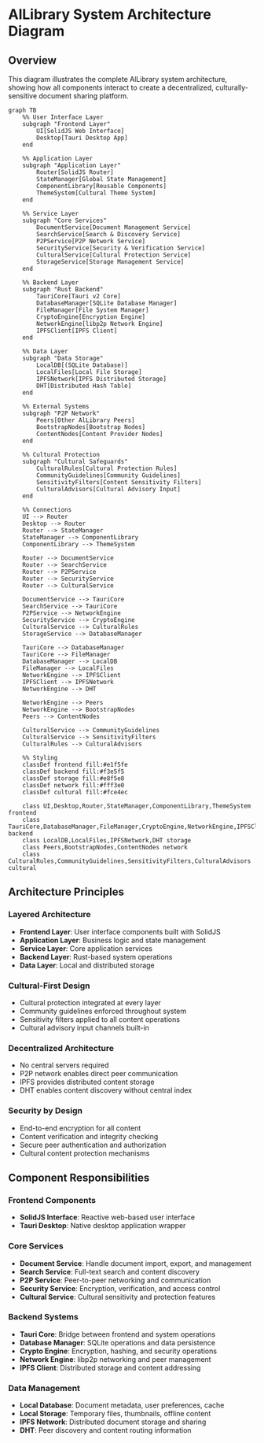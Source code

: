 # AlLibrary System Architecture Diagram

## Overview

This diagram illustrates the complete AlLibrary system architecture, showing how all components interact to create a decentralized, culturally-sensitive document sharing platform.

```mermaid
graph TB
    %% User Interface Layer
    subgraph "Frontend Layer"
        UI[SolidJS Web Interface]
        Desktop[Tauri Desktop App]
    end

    %% Application Layer
    subgraph "Application Layer"
        Router[SolidJS Router]
        StateManager[Global State Management]
        ComponentLibrary[Reusable Components]
        ThemeSystem[Cultural Theme System]
    end

    %% Service Layer
    subgraph "Core Services"
        DocumentService[Document Management Service]
        SearchService[Search & Discovery Service]
        P2PService[P2P Network Service]
        SecurityService[Security & Verification Service]
        CulturalService[Cultural Protection Service]
        StorageService[Storage Management Service]
    end

    %% Backend Layer
    subgraph "Rust Backend"
        TauriCore[Tauri v2 Core]
        DatabaseManager[SQLite Database Manager]
        FileManager[File System Manager]
        CryptoEngine[Encryption Engine]
        NetworkEngine[libp2p Network Engine]
        IPFSClient[IPFS Client]
    end

    %% Data Layer
    subgraph "Data Storage"
        LocalDB[(SQLite Database)]
        LocalFiles[Local File Storage]
        IPFSNetwork[IPFS Distributed Storage]
        DHT[Distributed Hash Table]
    end

    %% External Systems
    subgraph "P2P Network"
        Peers[Other AlLibrary Peers]
        BootstrapNodes[Bootstrap Nodes]
        ContentNodes[Content Provider Nodes]
    end

    %% Cultural Protection
    subgraph "Cultural Safeguards"
        CulturalRules[Cultural Protection Rules]
        CommunityGuidelines[Community Guidelines]
        SensitivityFilters[Content Sensitivity Filters]
        CulturalAdvisors[Cultural Advisory Input]
    end

    %% Connections
    UI --> Router
    Desktop --> Router
    Router --> StateManager
    StateManager --> ComponentLibrary
    ComponentLibrary --> ThemeSystem

    Router --> DocumentService
    Router --> SearchService
    Router --> P2PService
    Router --> SecurityService
    Router --> CulturalService

    DocumentService --> TauriCore
    SearchService --> TauriCore
    P2PService --> NetworkEngine
    SecurityService --> CryptoEngine
    CulturalService --> CulturalRules
    StorageService --> DatabaseManager

    TauriCore --> DatabaseManager
    TauriCore --> FileManager
    DatabaseManager --> LocalDB
    FileManager --> LocalFiles
    NetworkEngine --> IPFSClient
    IPFSClient --> IPFSNetwork
    NetworkEngine --> DHT

    NetworkEngine --> Peers
    NetworkEngine --> BootstrapNodes
    Peers --> ContentNodes

    CulturalService --> CommunityGuidelines
    CulturalService --> SensitivityFilters
    CulturalRules --> CulturalAdvisors

    %% Styling
    classDef frontend fill:#e1f5fe
    classDef backend fill:#f3e5f5
    classDef storage fill:#e8f5e8
    classDef network fill:#fff3e0
    classDef cultural fill:#fce4ec

    class UI,Desktop,Router,StateManager,ComponentLibrary,ThemeSystem frontend
    class TauriCore,DatabaseManager,FileManager,CryptoEngine,NetworkEngine,IPFSClient backend
    class LocalDB,LocalFiles,IPFSNetwork,DHT storage
    class Peers,BootstrapNodes,ContentNodes network
    class CulturalRules,CommunityGuidelines,SensitivityFilters,CulturalAdvisors cultural
```

## Architecture Principles

### **Layered Architecture**

- **Frontend Layer**: User interface components built with SolidJS
- **Application Layer**: Business logic and state management
- **Service Layer**: Core application services
- **Backend Layer**: Rust-based system operations
- **Data Layer**: Local and distributed storage

### **Cultural-First Design**

- Cultural protection integrated at every layer
- Community guidelines enforced throughout system
- Sensitivity filters applied to all content operations
- Cultural advisory input channels built-in

### **Decentralized Architecture**

- No central servers required
- P2P network enables direct peer communication
- IPFS provides distributed content storage
- DHT enables content discovery without central index

### **Security by Design**

- End-to-end encryption for all content
- Content verification and integrity checking
- Secure peer authentication and authorization
- Cultural content protection mechanisms

## Component Responsibilities

### **Frontend Components**

- **SolidJS Interface**: Reactive web-based user interface
- **Tauri Desktop**: Native desktop application wrapper

### **Core Services**

- **Document Service**: Handle document import, export, and management
- **Search Service**: Full-text search and content discovery
- **P2P Service**: Peer-to-peer networking and communication
- **Security Service**: Encryption, verification, and access control
- **Cultural Service**: Cultural sensitivity and protection features

### **Backend Systems**

- **Tauri Core**: Bridge between frontend and system operations
- **Database Manager**: SQLite operations and data persistence
- **Crypto Engine**: Encryption, hashing, and security operations
- **Network Engine**: libp2p networking and peer management
- **IPFS Client**: Distributed storage and content addressing

### **Data Management**

- **Local Database**: Document metadata, user preferences, cache
- **Local Storage**: Temporary files, thumbnails, offline content
- **IPFS Network**: Distributed document storage and sharing
- **DHT**: Peer discovery and content routing information
